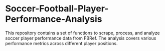 # Soccer-Football-Player-Performance-Analysis
This repository contains a set of functions to scrape, process, and analyze soccer player performance data from FBRef. The analysis covers various performance metrics across different player positions.
